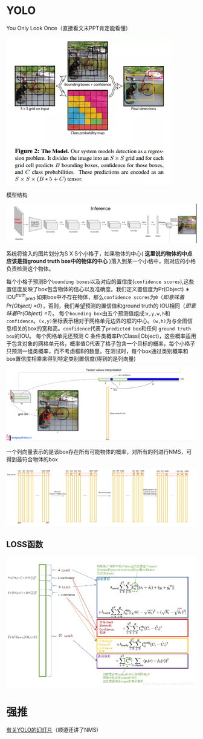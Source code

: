 # YOLO

You Only Look Once（直接看文末PPT肯定能看懂）

![yolo](img/yolo.webp)

模型结构

![struct](img/struct.PNG)



系统将输入的图片划分为S X S个小格子，如果物体的中心( **这里说的物体的中点应该是指ground truth box中的物体的中心** )落入到某一个小格中，则对应的小格负责检测这个物体。

每个小格子预测B个`bounding boxes`以及对应的置信度(`confidence scores`),这些置信度反映了box包含物体的信心以及准确度。我们定义置信度为Pr(Object) ∗ IOU<sup>truth</sup><sub>pred</sub>.如果box中不存在物体，那么`confidence scores`为`0`（*即意味着Pr(Object) =0*），否则，我们希望预测的置信值和ground truth的 IOU相同（*即意味着Pr(Object) =1*）。
每个`bounding box`由五个预测值组成:`x,y,w,h`和`confidence`。`(x,y)`坐标表示相对于网格单元边界的框的中心。`(w,h)`为与全图信息相关的box的宽和高。`confidence`代表了`predicted box`和任何 `ground truth box`的IOU。
每个网格单元还预测 C 条件类概率Pr(Classi|Object)，这些概率适用于包含对象的网格单元格，概率值C代表了格子包含一个目标的概率，每个小格子只预测一组类概率，而不考虑框B的数量。在测试时，每个box通过类别概率和box置信度相乘来得到特定类别置信度(得到的是列向量)

![cls](img/cls.PNG)

一个列向量表示的是该box存在所有可能物体的概率，对所有的列进行NMS，可得到最符合物体的box

![NMS](img/NMS.PNG)

## LOSS函数

![loss](img/loss.png)

# 强推

[有关YOLO的幻灯片](https://docs.google.com/presentation/d/1aeRvtKG21KHdD5lg6Hgyhx5rPq_ZOsGjG5rJ1HP7BbA/pub?start=false&slide=id.p)（顺道还讲了NMS)

